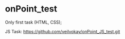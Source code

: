 # onPoint_test
Only first task (HTML, CSS);

JS Task: https://github.com/veilvokay/onPoint_JS_test.git
